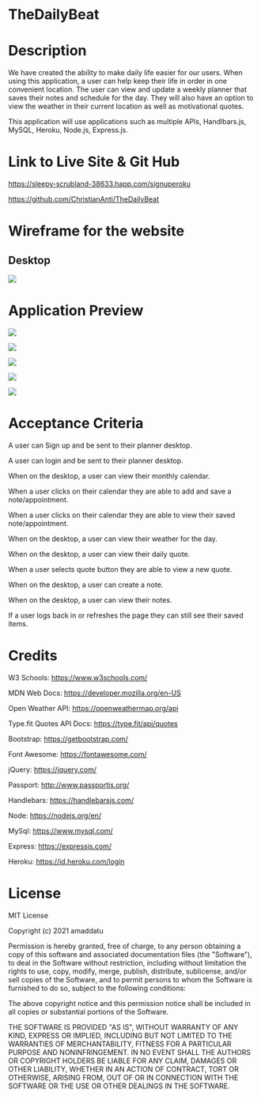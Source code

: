 
# TheDailyBeat

# Description
We have created the ability to make daily life easier for our users.  When using this application, a user can help keep their life in order in one convenient location.  The user can view and update a weekly planner that saves their notes and schedule for the day.  They will also have an option to view the weather in their current location as well as motivational quotes. 

This application will use applications such as multiple APIs, Handlbars.js, MySQL, Heroku, Node.js, Express.js.

# Link to Live Site & Git Hub

https://sleepy-scrubland-38633.happ.com/signuperoku

https://github.com/ChristianAnti/TheDailyBeat

# Wireframe for the website

## Desktop

![](./assets/wireMock.jpg)

# Application Preview

![](./assets/login.jpg)

![](./assets/weatherGeoLocation.jpg)

![](./assets/navBarAndNotes.jpg)

![](./assets/weatherInsQuote.jpg)

![](./assets/scheduleEventAndCalendar.jpg)

# Acceptance Criteria

A user can Sign up and be sent to their planner desktop.

A user can login and be sent to their planner desktop.

When on the desktop, a user can  view their monthly calendar.

When a user clicks on their calendar they are able to add and save a note/appointment.

When a user clicks on their calendar they are able to view their saved note/appointment.

When on the desktop, a user can view their weather for the day.

When on the desktop, a user can view their daily quote.

When a user selects quote button they are able to view a new quote.

When on the desktop, a user can create a note.

When on the desktop, a user can view their notes.

If a user logs back in or refreshes the page they can still see their saved items. 


# Credits

W3 Schools: https://www.w3schools.com/

MDN Web Docs: https://developer.mozilla.org/en-US

Open Weather API: https://openweathermap.org/api

Type.fit Quotes API Docs: https://type.fit/api/quotes

Bootstrap: https://getbootstrap.com/

Font Awesome: https://fontawesome.com/

jQuery: https://jquery.com/

Passport: http://www.passportjs.org/

Handlebars: https://handlebarsjs.com/

Node: https://nodejs.org/en/

MySql: https://www.mysql.com/

Express: https://expressjs.com/

Heroku: https://id.heroku.com/login


# License

MIT License

Copyright (c) 2021 amaddatu

Permission is hereby granted, free of charge, to any person obtaining a copy
of this software and associated documentation files (the "Software"), to deal
in the Software without restriction, including without limitation the rights
to use, copy, modify, merge, publish, distribute, sublicense, and/or sell
copies of the Software, and to permit persons to whom the Software is
furnished to do so, subject to the following conditions:

The above copyright notice and this permission notice shall be included in all
copies or substantial portions of the Software.

THE SOFTWARE IS PROVIDED "AS IS", WITHOUT WARRANTY OF ANY KIND, EXPRESS OR
IMPLIED, INCLUDING BUT NOT LIMITED TO THE WARRANTIES OF MERCHANTABILITY,
FITNESS FOR A PARTICULAR PURPOSE AND NONINFRINGEMENT. IN NO EVENT SHALL THE
AUTHORS OR COPYRIGHT HOLDERS BE LIABLE FOR ANY CLAIM, DAMAGES OR OTHER
LIABILITY, WHETHER IN AN ACTION OF CONTRACT, TORT OR OTHERWISE, ARISING FROM,
OUT OF OR IN CONNECTION WITH THE SOFTWARE OR THE USE OR OTHER DEALINGS IN THE
SOFTWARE.